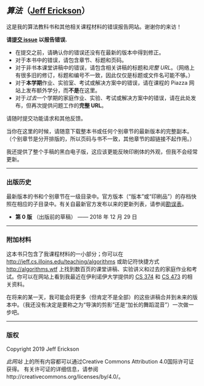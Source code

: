 ## _算法_（[Jeff Erickson](http://jeffe.cs.illinois.edu)）

这是我的算法教科书和其他相关课程材料的错误报告网站。谢谢你的来访！  

**请[提交 issue](https://github.com/jeffgerickson/algorithms/issues) 以报告错误.**  
* 在提交之前，请确认你的错误还没有在最新的版本中得到修正。
* 对于本书中的错误，请包含章节、标题和页码。
* 对于非书本课堂讲稿中的错误，请包含相关讲稿的标题和*完整 URL*。（网络上有很多旧的修订，标题和编号不一致，因此仅仅是标题或文件名可能不够。）
* 对于**本学期**作业、实验室、考试或解决方案中的错误，请在课程的 Piazza 网站上发布额外学分，而**不是**在这里。
* 对于*过去*一个学期的家庭作业、实验、考试或解决方案中的错误，请在此处发布，但再次提供问题工作的**完整 URL**。

请随时提交功能请求和其他反馈。

当你在这里的时候，请随意下载整本书或任何个别章节的最新版本的完整副本。（个别章节是分开排版的，所以页码与书不一致，其他章节的超链接不起作用。）

我还提供了整个手稿的黑白电子版，这应该更能反映印刷体的外观，但我不会经常更新。

---
### 出版历史

最新版本的书和个别章节在一级目录中。官方版本（“版本”或“印刷品”）的存档快照在相应的子目录中。有关自最新官方发布以来的更新列表，请参阅[勘误表](Errata.md)。

- **第 0 版** （出版前的草稿） —— 2018 年 12 月 29 日

---
### 附加材料

这本书只包含了我课程材料的一小部分；你可以在 http://jeff.cs.illoins.edu/teaching/algorithms 或助记符快捷方式 http://algorithms.wtf 上找到数百页的课堂讲稿、实验讲义和过去的家庭作业和考试。你可以在网站上看到我最近在伊利诺伊大学提供的 [CS 374](https://courses.engr.illinois.edu/cs374/sp2018/A) 和 [CS 473](https://courses.engr.illinois.edu/cs473/sp2017) 的相关资料。

在将来的某一天，我可能会将更多（但肯定不是全部）的这些讲稿合并到未来的版本中。（我还没有决定是要称之为“导演的剪影”还是“加长的舞蹈混音”）一次做一步吧。

---
### 版权

Copyright 2019 Jeff Erickson

_此网站_ 上的所有内容都可以通过Creative Commons Attribution 4.0国际许可证获得。
有关许可证的详细信息，请参阅http://creativecommons.org/licenses/by/4.0/。

